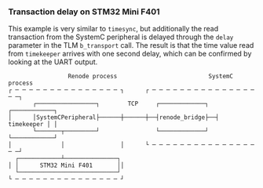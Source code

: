 ### Transaction delay on STM32 Mini F401

This example is very similar to `timesync`, but additionally the
read transaction from the SystemC peripheral is delayed through the `delay`
parameter in the TLM `b_transport` call. The result is that the time value read
from `timekeeper` arrives with one second delay, which can be confirmed by
looking at the UART output.

``` raw
                 Renode process                          SystemC process
┌ ─ ─ ─ ─ ─ ─ ─ ─ ─ ─ ─ ─ ─ ─ ─ ┐      ┌ ─ ─ ─ ─ ─ ─ ─ ─ ─ ─ ─ ─ ─ ─ ─ ─ ─┐
       ┌─────────────────┐        TCP     ┌─────────────┐  ┌────────────┐
│      │SystemCPeripheral├──────┼──────┼──┤renode_bridge├──┤ timekeeper │ │
       └───────┬─────────┘                └─────────────┘  └────────────┘
│              │                │      └ ─ ─ ─ ─ ─ ─ ─ ─ ─ ─ ─ ─ ─ ─ ─ ─ ─┘
  ┌────────────┴───────────────┐ 
│ │      STM32 Mini F401       ││
  └────────────────────────────┘ 
└ ─ ─ ─ ─ ─ ─ ─ ─ ─ ─ ─ ─ ─ ─ ─ ┘
```
